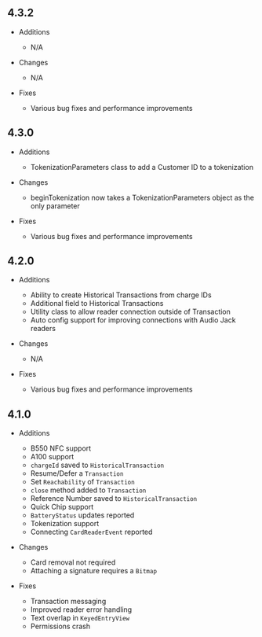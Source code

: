 ## 4.3.2
- Additions
  - N/A

- Changes
  - N/A

- Fixes
  - Various bug fixes and performance improvements


## 4.3.0
- Additions
  - TokenizationParameters class to add a Customer ID to a tokenization

- Changes
  - beginTokenization now takes a TokenizationParameters object as the only parameter

- Fixes
  - Various bug fixes and performance improvements


## 4.2.0
- Additions
  - Ability to create Historical Transactions from charge IDs
  - Additional field to Historical Transactions
  - Utility class to allow reader connection outside of Transaction
  - Auto config support for improving connections with Audio Jack readers

- Changes
  - N/A

- Fixes
  - Various bug fixes and performance improvements


## 4.1.0
- Additions
  - B550 NFC support
  - A100 support
  - `chargeId` saved to `HistoricalTransaction`
  - Resume/Defer a `Transaction`
  - Set `Reachability` of `Transaction`
  - `close` method added to `Transaction`
  - Reference Number saved to `HistoricalTransaction`
  - Quick Chip support
  - `BatteryStatus` updates reported
  - Tokenization support
  - Connecting `CardReaderEvent` reported

- Changes
  - Card removal not required
  - Attaching a signature requires a `Bitmap`

- Fixes
  - Transaction messaging
  - Improved reader error handling
  - Text overlap in `KeyedEntryView`
  - Permissions crash
